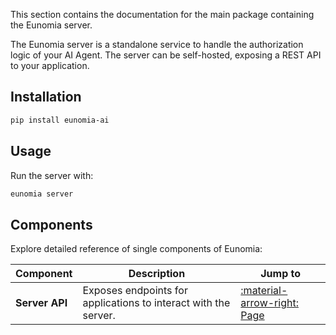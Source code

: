 This section contains the documentation for the main package containing the Eunomia server.

The Eunomia server is a standalone service to handle the authorization logic of your AI Agent. The server can be self-hosted, exposing a REST API to your application.

## Installation

```bash
pip install eunomia-ai
```

## Usage

Run the server with:

```bash
eunomia server
```

## Components

Explore detailed reference of single components of Eunomia:

| Component      | Description                                                     | Jump to                               |
| -------------- | --------------------------------------------------------------- | ------------------------------------- |
| **Server API** | Exposes endpoints for applications to interact with the server. | [:material-arrow-right: Page](api.md) |
